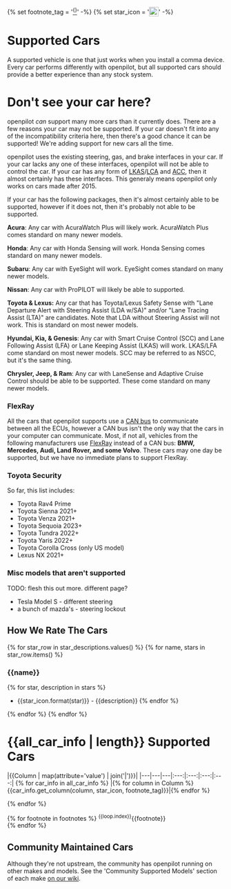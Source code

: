 {% set footnote_tag = '[<sup>{}</sup>](#footnotes)' -%}
{% set star_icon = '<a href="##"><img valign="top" src="assets/icon-star-{}.svg" width="22" /></a>' -%}

# Supported Cars

A supported vehicle is one that just works when you install a comma device. Every car performs differently with openpilot, but all supported cars should provide a better experience than any stock system.

# Don't see your car here?

openpilot *can* support many more cars than it currently does.
There are a few reasons your car may not be supported.
If your car doesn't fit into any of the incompatibility criteria here, then there's a good chance it can be supported! We're adding support for new cars all the time.

openpilot uses the existing steering, gas, and brake interfaces in your car. If your car lacks any one of these interfaces, openpilot will not be able to control the car. If your car has any form of [LKAS](https://en.wikipedia.org/wiki/Automated_Lane_Keeping_Systems)/[LCA](https://en.wikipedia.org/wiki/Lane_centering) and [ACC](https://en.wikipedia.org/wiki/Adaptive_cruise_control), then it almost certainly has these interfaces. This generaly means openpilot only works on cars made after 2015.

If your car has the following packages, then it's almost certainly able to be supported, however if it does not, then it's probably not able to be supported.

**Acura**: Any car with AcuraWatch Plus will likely work. AcuraWatch Plus comes standard on many newer models.

**Honda**: Any car with Honda Sensing will work. Honda Sensing comes standard on many newer models.

**Subaru**: Any car with EyeSight will work. EyeSight comes standard on many newer models.

**Nissan**: Any car with ProPILOT will likely be able to supported.

**Toyota & Lexus:** Any car that has Toyota/Lexus Safety Sense with "Lane Departure Alert with Steering Assist (LDA w/SA)" and/or "Lane Tracing Assist (LTA)" are candidates. Note that LDA without Steering Assist will not work. This is standard on most newer models.

**Hyundai, Kia, & Genesis**: Any car with Smart Cruise Control (SCC) and Lane Following Assist (LFA) or Lane Keeping Assist (LKAS) will work. LKAS/LFA come standard on most newer models. SCC may be referred to as NSCC, but it's the same thing.

**Chrysler, Jeep, & Ram**: Any car with LaneSense and Adaptive Cruise Control should be able to be supported. These come standard on many newer models.


### FlexRay

All the cars that openpilot supports use a [CAN bus](https://en.wikipedia.org/wiki/CAN_bus) to communicate between all the ECUs, however a CAN bus isn't the only way that the cars in your computer can communicate. Most, if not all, vehicles from the following manufacturers use [FlexRay](https://en.wikipedia.org/wiki/FlexRay) instead of a CAN bus: **BMW, Mercedes, Audi, Land Rover, and some Volvo**. These cars may one day be supported, but we have no immediate plans to support FlexRay.

### Toyota Security

So far, this list includes:
* Toyota Rav4 Prime
* Toyota Sienna 2021+
* Toyota Venza 2021+
* Toyota Sequoia 2023+
* Toyota Tundra 2022+
* Toyota Yaris 2022+
* Toyota Corolla Cross (only US model)
* Lexus NX 2021+

### Misc models that aren't supported

TODO: flesh this out more. different page?

* Tesla Model S - different steering
* a bunch of mazda's - steering lockout

How We Rate The Cars
---

{% for star_row in star_descriptions.values() %}
{% for name, stars in star_row.items() %}
### {{name}}
{% for star, description in stars %}
- {{star_icon.format(star)}} - {{description}}
{% endfor %}

{% endfor %}
{% endfor %}

# {{all_car_info | length}} Supported Cars

|{{Column | map(attribute='value') | join('|')}}|
|---|---|---|:---:|:---:|:---:|:---:|
{% for car_info in all_car_info %}
|{% for column in Column %}{{car_info.get_column(column, star_icon, footnote_tag)}}|{% endfor %}

{% endfor %}

<a id="footnotes"></a>
{% for footnote in footnotes %}
<sup>{{loop.index}}</sup>{{footnote}} <br />
{% endfor %}

## Community Maintained Cars
Although they're not upstream, the community has openpilot running on other makes and models. See the 'Community Supported Models' section of each make [on our wiki](https://wiki.comma.ai/).

